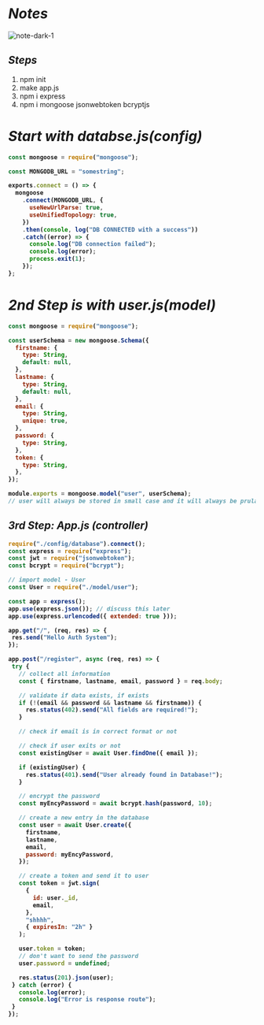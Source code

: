 # _Notes_
![note-dark-1](https://user-images.githubusercontent.com/91872149/200155350-fd68d841-38a5-450f-8988-f83650eaac0e.png)

## _Steps_

1. npm init
2. make app.js
3. npm i express
4. npm i mongoose jsonwebtoken bcryptjs



# _Start with databse.js(config)_

<b>
  
```javascript
const mongoose = require("mongoose");

const MONGODB_URL = "somestring";

exports.connect = () => {
  mongoose
    .connect(MONGODB_URL, {
      useNewUrlParse: true,
      useUnifiedTopology: true,
    })
    .then(console, log("DB CONNECTED with a success"))
    .catch((error) => {
      console.log("DB connection failed");
      console.log(error);
      process.exit(1);
    });
};
```
  
</b>

# _2nd Step is with user.js(model)_

<b>

```javascript
const mongoose = require("mongoose");

const userSchema = new mongoose.Schema({
  firstname: {
    type: String,
    default: null,
  },
  lastname: {
    type: String,
    default: null,
  },
  email: {
    type: String,
    unique: true,
  },
  password: {
    type: String,
  },
  token: {
    type: String,
  },
});

module.exports = mongoose.model("user", userSchema);
// user will always be stored in small case and it will always be prularized

```
</b>

## _3rd Step: App.js (controller)_

<b>
  
 ```javascript
 require("./config/database").connect();
const express = require("express");
const jwt = require("jsonwebtoken");
const bcrypt = require("bcrypt");

// import model - User
const User = require("./model/user");

const app = express();
app.use(express.json()); // discuss this later
app.use(express.urlencoded({ extended: true }));

app.get("/", (req, res) => {
  res.send("Hello Auth System");
});

app.post("/register", async (req, res) => {
  try {
    // collect all information
    const { firstname, lastname, email, password } = req.body;

    // validate if data exists, if exists
    if (!(email && password && lastname && firstname)) {
      res.status(402).send("All fields are required!");
    }

    // check if email is in correct format or not

    // check if user exits or not
    const existingUser = await User.findOne({ email });

    if (existingUser) {
      res.status(401).send("User already found in Database!");
    }

    // encrypt the password
    const myEncyPassword = await bcrypt.hash(password, 10);

    // create a new entry in the database
    const user = await User.create({
      firstname,
      lastname,
      email,
      password: myEncyPassword,
    });

    // create a token and send it to user
    const token = jwt.sign(
      {
        id: user._id,
        email,
      },
      "shhhh",
      { expiresIn: "2h" }
    );

    user.token = token;
    // don't want to send the password
    user.password = undefined;

    res.status(201).json(user);
  } catch (error) {
    console.log(error);
    console.log("Error is response route");
  }
});
```
</b>

